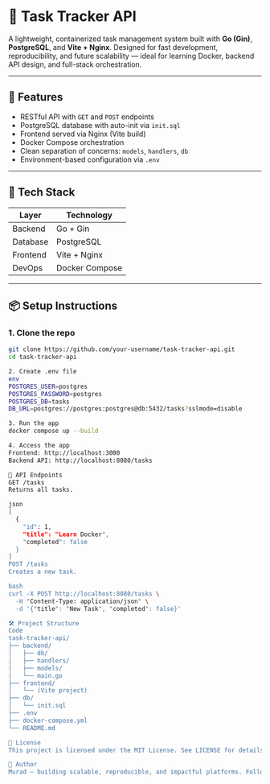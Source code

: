 # 📝 Task Tracker API

A lightweight, containerized task management system built with **Go (Gin)**, **PostgreSQL**, and **Vite + Nginx**. Designed for fast development, reproducibility, and future scalability — ideal for learning Docker, backend API design, and full-stack orchestration.

---

## 🚀 Features

- RESTful API with `GET` and `POST` endpoints
- PostgreSQL database with auto-init via `init.sql`
- Frontend served via Nginx (Vite build)
- Docker Compose orchestration
- Clean separation of concerns: `models`, `handlers`, `db`
- Environment-based configuration via `.env`

---

## 🧱 Tech Stack

| Layer      | Technology         |
|------------|--------------------|
| Backend    | Go + Gin           |
| Database   | PostgreSQL         |
| Frontend   | Vite + Nginx       |
| DevOps     | Docker Compose     |

---

## 📦 Setup Instructions

### 1. Clone the repo

```bash
git clone https://github.com/your-username/task-tracker-api.git
cd task-tracker-api

2. Create .env file
env
POSTGRES_USER=postgres
POSTGRES_PASSWORD=postgres
POSTGRES_DB=tasks
DB_URL=postgres://postgres:postgres@db:5432/tasks?sslmode=disable

3. Run the app
docker compose up --build

4. Access the app
Frontend: http://localhost:3000
Backend API: http://localhost:8080/tasks

📮 API Endpoints
GET /tasks
Returns all tasks.

json
[
  {
    "id": 1,
    "title": "Learn Docker",
    "completed": false
  }
]
POST /tasks
Creates a new task.

bash
curl -X POST http://localhost:8080/tasks \
  -H "Content-Type: application/json" \
  -d '{"title": "New Task", "completed": false}'

🛠 Project Structure
Code
task-tracker-api/
├── backend/
│   ├── db/
│   ├── handlers/
│   ├── models/
│   └── main.go
├── frontend/
│   └── (Vite project)
├── db/
│   └── init.sql
├── .env
├── docker-compose.yml
└── README.md

📄 License
This project is licensed under the MIT License. See LICENSE for details.

🌟 Author
Murad — building scalable, reproducible, and impactful platforms. Follow my journey on GitHub: github.com/MuradIsazade777
